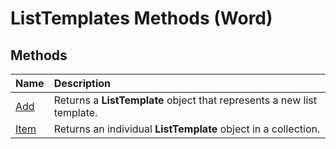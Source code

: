 
# ListTemplates Methods (Word)

## Methods



|**Name**|**Description**|
|:-----|:-----|
|[Add](cb5ad343-fbcc-22f0-6a05-83f1480da691.md)|Returns a  **ListTemplate** object that represents a new list template.|
|[Item](fb33549f-3ca6-d969-e866-c57ebaa85dc6.md)|Returns an individual  **ListTemplate** object in a collection.|
